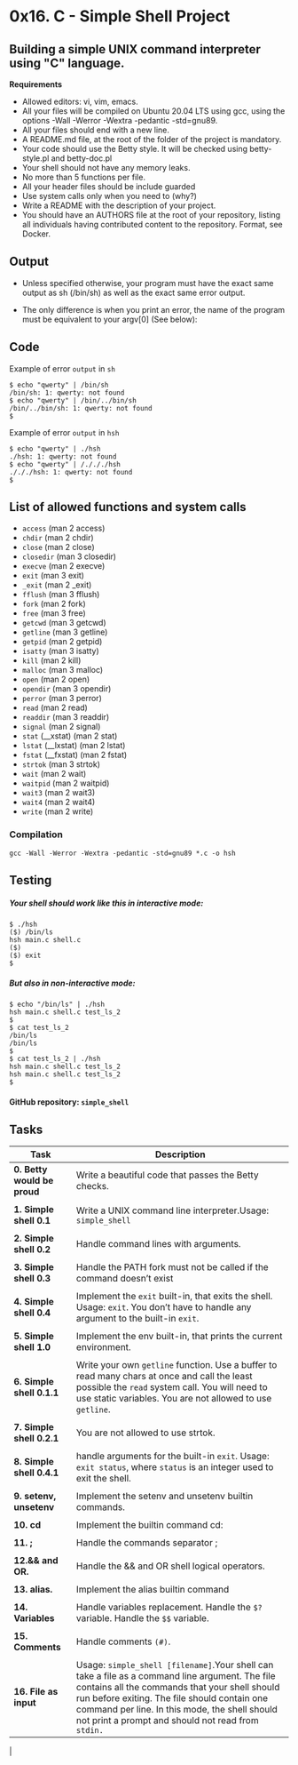 # 0x16. C - Simple Shell Project
## Building a simple UNIX command interpreter using "C" language.
**Requirements**
+ Allowed editors: vi, vim, emacs.
+ All your files will be compiled on Ubuntu 20.04 LTS using gcc, using the options -Wall -Werror -Wextra -pedantic -std=gnu89.
+ All your files should end with a new line.
+ A README.md file, at the root of the folder of the project is mandatory.
+ Your code should use the Betty style. It will be checked using betty-style.pl and betty-doc.pl
+ Your shell should not have any memory leaks.
+ No more than 5 functions per file.
+ All your header files should be include guarded
+ Use system calls only when you need to (why?)
+ Write a README with the description of your project.
+ You should have an AUTHORS file at the root of your repository, listing all individuals having contributed content to the repository. Format, see Docker.

## Output 
+ Unless specified otherwise, your program must have the exact same output as sh (/bin/sh) as well as the exact same error output.

+ The only difference is when you print an error, the name of the program must be equivalent to your argv[0] (See below):


## Code

Example of error `output` in  `sh`

    $ echo "qwerty" | /bin/sh
    /bin/sh: 1: qwerty: not found
    $ echo "qwerty" | /bin/../bin/sh
    /bin/../bin/sh: 1: qwerty: not found  
    $

Example of error `output` in  `hsh`

    $ echo "qwerty" | ./hsh
    ./hsh: 1: qwerty: not found
    $ echo "qwerty" | /./././hsh
    ./././hsh: 1: qwerty: not found  
    $



## List of allowed functions and system calls

+ `access` (man 2 access)
+ `chdir`   (man 2 chdir)
+ `close` (man 2 close)
+ `closedir` (man 3 closedir)
+ `execve` (man 2 execve)
+ `exit` (man 3 exit)
+ `_exit` (man 2 _exit)
+ `fflush` (man 3 fflush)
+ `fork` (man 2 fork)
+ `free` (man 3 free)
+ `getcwd` (man 3 getcwd)
+ `getline` (man 3 getline)
+ `getpid` (man 2 getpid)
+ `isatty` (man 3 isatty)
+ `kill` (man 2 kill)
+ `malloc` (man 3 malloc)
+ `open` (man 2 open)
+ `opendir` (man 3 opendir)
+ `perror` (man 3 perror)
+ `read` (man 2 read)
+ `readdir` (man 3 readdir)
+ `signal` (man 2 signal)
+ `stat` (__xstat) (man 2 stat)
+ `lstat` (__lxstat) (man 2 lstat)
+ `fstat` (__fxstat) (man 2 fstat)
+ `strtok` (man 3 strtok)
+ `wait` (man 2 wait)
+ `waitpid` (man 2 waitpid)
+ `wait3` (man 2 wait3)
+ `wait4` (man 2 wait4)
+ `write` (man 2 write)

### Compilation

```
gcc -Wall -Werror -Wextra -pedantic -std=gnu89 *.c -o hsh
```
## Testing
##### Your shell should work like this in interactive mode:
```
$ ./hsh
($) /bin/ls
hsh main.c shell.c
($)
($) exit
$
```
##### But also in non-interactive mode:
```
$ echo "/bin/ls" | ./hsh
hsh main.c shell.c test_ls_2
$
$ cat test_ls_2
/bin/ls
/bin/ls
$
$ cat test_ls_2 | ./hsh
hsh main.c shell.c test_ls_2
hsh main.c shell.c test_ls_2
$
```
#### GitHub repository: `simple_shell`
## Tasks

| Task| Description |
| ------ | ----------- |
| **0. Betty would be proud** | Write a beautiful code that passes the Betty checks.|
|        |             |
| **1. Simple shell 0.1** |  Write a UNIX command line interpreter.Usage: `simple_shell`
|        |            |
| **2. Simple shell 0.2**| Handle command lines with arguments.|
|        |            |
| **3. Simple shell 0.3** | Handle the PATH fork must not be called if the command doesn’t exist |
|        |            |
|**4. Simple shell 0.4**| Implement the `exit` built-in, that exits the shell. Usage: `exit`. You don’t have to handle any argument to the built-in `exit`.|
| | |
|**5. Simple shell 1.0**| Implement the env built-in, that prints the current environment.|
| | |
|**6. Simple shell 0.1.1**| Write your own `getline` function. Use a buffer to read many chars at once and call the least possible the `read` system call. You will need to use static variables. You are not allowed to use `getline`.|
| | |
|**7. Simple shell 0.2.1**| You are not allowed to use strtok.|
| | |
|**8. Simple shell 0.4.1**| handle arguments for the built-in `exit`. Usage: `exit status`, where `status` is an integer used to exit the shell.|
| | |
|**9. setenv, unsetenv**| Implement the setenv and unsetenv builtin commands.|
| | |
|**10. cd**| Implement the builtin command cd:|
| | |
|**11. ;**| Handle the commands separator ; |
| | |
|**12.&& and OR.**| Handle the && and OR shell logical operators.|
| | |
|**13. alias.**| Implement the alias builtin command|
| | |
|**14. Variables**| Handle variables replacement. Handle the `$?` variable. Handle the `$$` variable.|
| | |
|**15. Comments**| Handle comments `(#)`. |
| | |
|**16. File as input**| Usage: `simple_shell [filename]`.Your shell can take a file as a command line argument. The file contains all the commands that your shell should run before exiting. The file should contain one command per line. In this mode, the shell should not print a prompt and should not read from `stdin.`|
|
